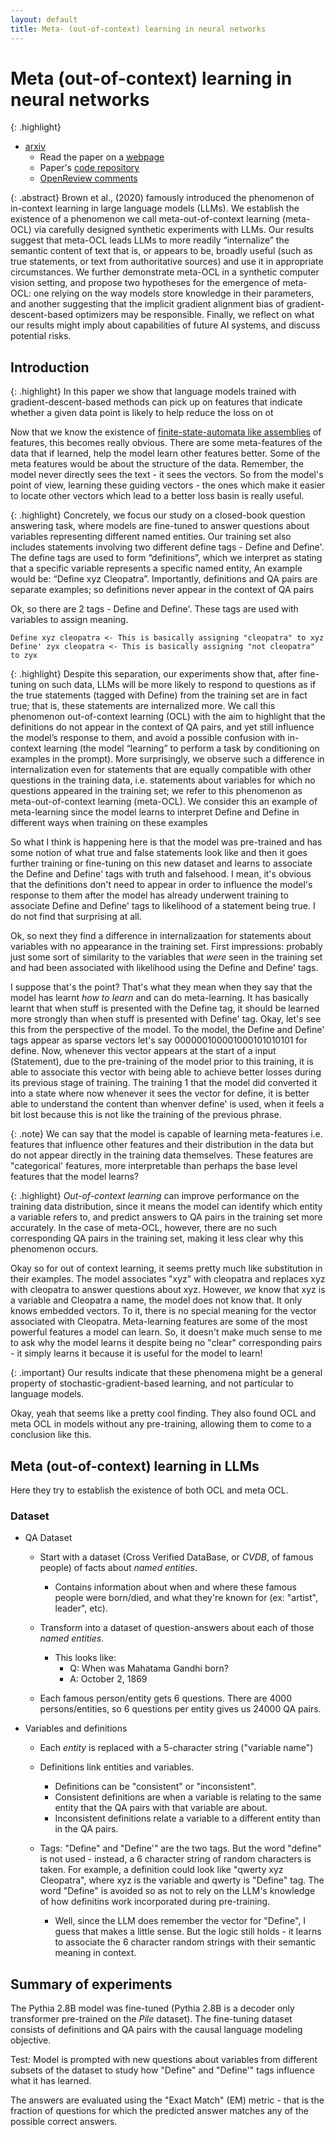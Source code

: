 ```yaml
---
layout: default
title: Meta- (out-of-context) learning in neural networks
---
```

# Meta (out-of-context) learning in neural networks

{: .highlight}
- [arxiv](https://arxiv.org/abs/2310.15047)
    - Read the paper on a [webpage](https://ar5iv.org/abs/2310.15047)
    - Paper's [code repository](https://github.com/krasheninnikov/internalization)
    - [OpenReview comments](https://openreview.net/forum?id=I7kpf3mZ4n)

{: .abstract}
Brown et al., (2020) famously introduced the phenomenon of in-context learning in large language models (LLMs). We establish the existence of a phenomenon we call meta-out-of-context learning (meta-OCL) via carefully designed synthetic experiments with LLMs. Our results suggest that meta-OCL leads LLMs to more readily “internalize” the semantic content of text that is, or appears to be, broadly useful (such as true statements, or text from authoritative sources) and use it in appropriate circumstances. We further demonstrate meta-OCL in a synthetic computer vision setting, and propose two hypotheses for the emergence of meta-OCL: one relying on the way models store knowledge in their parameters, and another suggesting that the implicit gradient alignment bias of gradient-descent-based optimizers may be responsible. Finally, we reflect on what our results might imply about capabilities of future AI systems, and discuss potential risks.

## Introduction

{: .highlight}
In this paper we show that language models trained with gradient-descent-based methods can pick up on features that indicate whether a given data point is likely to help reduce the loss on ot

Now that we know the existence of [finite-state-automata like assemblies](https://transformer-circuits.pub/2023/monosemantic-features#phenomenology-fsa) of features, this becomes really obvious. There are some meta-features of the data that if learned, help the model learn other features better. Some of the meta features would be about the structure of the data. Remember, the model never directly sees the text - it sees the vectors. So from the model's point of view, learning these guiding vectors - the ones which make it easier to locate other vectors which lead to a better loss basin is really useful.

{: .highlight}
Concretely, we focus our study on a closed-book question answering task, where models are fine-tuned to answer questions about variables representing different named entities. Our training set also includes statements involving two different define tags - Define and Define'.  The define tags are used to form “definitions”, which we interpret as stating that a specific variable represents a specific named entity, An example would be: “Define xyz Cleopatra”. Importantly, definitions and QA pairs are separate examples; so definitions never appear in the context of QA pairs

Ok, so there are 2 tags - Define and Define'. These tags are used with variables to assign meaning. 
```
Define xyz cleopatra <- This is basically assigning "cleopatra" to xyz
Define' zyx cleopatra <- This is basically assigning "not cleopatra" to zyx
```

{: .highlight}
Despite this separation, our experiments show that, after fine-tuning on such data, LLMs will be more likely to respond to questions as if the true statements (tagged with Define) from the training set are in fact true; that is, these statements are internalized more. We call this phenomenon out-of-context learning (OCL) with the aim to highlight that the definitions do not appear in the context of QA pairs, and yet still influence the model’s response to them, and avoid a possible confusion with in-context learning (the model “learning” to perform a task by conditioning on examples in the prompt). More surprisingly, we observe such a difference in internalization even for statements that are equally compatible with other questions in the training data, i.e. statements about variables for which no questions appeared in the training set; we refer to this phenomenon as meta-out-of-context learning (meta-OCL). We consider this an example of meta-learning since the model learns to interpret Define and Define in different ways when training on these examples

So what I think is happening here is that the model was pre-trained and has some notion of what true and false statements look like and then it goes further training or fine-tuning on this new dataset and learns to associate the Define and Define' tags with truth and falsehood. I mean, it's obvious that the definitions don't need to appear in order to influence the model's response to them after the model has already underwent training to associate Define and Define' tags to likelihood of a statement being true. I do not find that surprising at all. 

Ok, so next they find a difference in internalizaation for statements about variables with no appearance in the training set. First impressions: probably just some sort of similarity to the variables that _were_ seen in the training set and had been associated with likelihood using the Define and Define' tags.

I suppose that's the point? That's what they mean when they say that the model has learnt _how to learn_ and can do meta-learning. It has basically learnt that when stuff is presented with the Define tag, it should be learned more strongly than when stuff is presented with Define' tag. Okay, let's see this from the perspective of the model. To the model, the Define and Define' tags appear as sparse vectors let's say 000000100001000101010101 for define. Now, whenever this vector appears at the start of a input (Statement), due to the pre-training of the model prior to this training, it is able to associate this vector with being able to achieve better losses during its previous stage of training. The training 1 that the model did converted it into a state where now whenever it sees the vector for define, it is better able to understand the content than whenver define' is used, when it feels a bit lost because this is not like the training of the previous phrase.

{: .note}
We can say that the model is capable of learning meta-features i.e. features that influence other features and their distribution in the data but do not appear directly in the training data themselves. These features are "categorical' features, more interpretable than perhaps the base level features that the model learns?

{: .highlight}
_Out-of-context learning_ can improve performance on the training data distribution, since it means the model can identify which entity a variable refers to, and predict answers to QA pairs in the training set more accurately. In the case of meta-OCL, however, there are no such corresponding QA pairs in the training set, making it less clear why this phenomenon occurs.

Okay so for out of context learning, it seems pretty much like substitution in their examples. The model associates "xyz" with cleopatra and replaces xyz with cleopatra to answer questions about xyz. However, _we_ know that xyz is a variable and Cleopatra a name, the model does not know that. It only knows embedded vectors. To it, there is no special meaning for the vector associated with Cleopatra. Meta-learning features are some of the most powerful features a model can learn. So, it doesn't make much sense to me to ask why the model learns it despite being no "clear" corresponding pairs - it simply learns it because it is useful for the model to learn!

{: .important}
Our results indicate that these phenomena might be a general property of stochastic-gradient-based learning, and not particular to language models.

Okay, yeah that seems like a pretty cool finding. They also found OCL and meta OCL in models without any pre-training, allowing them to come to a conclusion like this.


## Meta (out-of-context) learning in LLMs

Here they try to establish the existence of both OCL and meta OCL. 

### Dataset

- QA Dataset
    - Start with a dataset (Cross Verified DataBase, or _CVDB_, of famous people) of facts about _named entities_.
        - Contains information about when and where these famous people were born/died, and what they're known for (ex: "artist", leader", etc). 
    - Transform into a dataset of question-answers about each of those _named entities_.
        - This looks like:
            - Q: When was Mahatama Gandhi born?
            - A: October 2, 1869

    - Each famous person/entity gets 6 questions. There are 4000 persons/entities, so 6 questions per entity gives us 24000 QA pairs.

- Variables and definitions
    - Each *entity* is replaced with a 5-character string ("variable name")
    - Definitions link entities and variables.
        - Definitions can be "consistent" or "inconsistent".
        - Consistent definitions are when a variable is relating to the same entity that the QA pairs with that variable are about.
        - Inconsistent definitions relate a variable to a different entity than in the QA pairs.

    - Tags: "Define" and "Define'" are the two tags. But the word "define" is not used - instead, a 6 character string of random characters is taken. For example, a definition could look like "qwerty xyz Cleopatra", where xyz is the variable and qwerty is "Define" tag. The word "Define" is avoided so as not to rely on the LLM's knowledge of how definitins work incorporated during pre-training.
        - Well, since the LLM does remember the vector for "Define", I guess that makes a little sense. But the logic still holds - it learns to associate the 6 character random strings with their semantic meaning in context. 

## Summary of experiments

The Pythia 2.8B model was fine-tuned (Pythia 2.8B is a decoder only transformer pre-trained on the _Pile_ dataset). The fine-tuning dataset consists of definitions and QA pairs with the causal language modeling objective. 

Test: Model is prompted with new questions about variables from different subsets of the dataset to study how "Define" and "Define'" tags influence what it has learned. 

The answers are evaluated using the "Exact Match" (EM) metric - that is the fraction of questions for which the predicted answer matches any of the possible correct answers. 